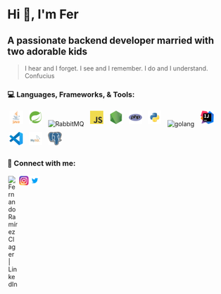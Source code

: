 # Hi 👋, I'm Fer
## A passionate backend developer married with two adorable kids
> I hear and I forget. I see and I remember. I do and I understand.
> Confucius

### 💻 Languages, Frameworks, & Tools:

<p float="left">

<img style="padding:5px;" alt="Java" width="30px" src="https://raw.githubusercontent.com/github/explore/80688e429a7d4ef2fca1e82350fe8e3517d3494d/topics/java/java.png"/>
<img style="padding:5px;" alt="SpringBoot" width="30px" src="https://raw.githubusercontent.com/github/explore/80688e429a7d4ef2fca1e82350fe8e3517d3494d/topics/spring-boot/spring-boot.png"/>
<img style="padding:5px;" alt="RabbitMQ" width="30px" src="https://avatars.githubusercontent.com/u/96669"/>

<img style="padding:5px;" alt="Javascript" width="30px" src="https://raw.githubusercontent.com/github/explore/80688e429a7d4ef2fca1e82350fe8e3517d3494d/topics/javascript/javascript.png"/>
<img style="padding:5px;" alt="NodeJS" width="30px" src="https://raw.githubusercontent.com/github/explore/80688e429a7d4ef2fca1e82350fe8e3517d3494d/topics/nodejs/nodejs.png"/>
<img style="padding:5px;" alt="php" width="30px" src="https://raw.githubusercontent.com/github/explore/ccc16358ac4530c6a69b1b80c7223cd2744dea83/topics/php/php.png"/>
<img style="padding:5px;" alt="python" width="30px" src="https://raw.githubusercontent.com/github/explore/80688e429a7d4ef2fca1e82350fe8e3517d3494d/topics/python/python.png"/>
<img style="padding:5px;" alt="golang" width="30px" src="https://avatars.githubusercontent.com/u/4314092"/>

<img style="padding:5px;" alt="IntelliJ" width="30px" src="https://raw.githubusercontent.com/github/explore/caa262eeb858e81282d6f651d6eef1f8730b54ba/topics/intellij-idea/intellij-idea.png"/>
<img style="padding:5px;" alt="vscode" width="30px" src="https://raw.githubusercontent.com/github/explore/bbd48b997e8d0bef63f676eca4da5e1f76487b56/topics/visual-studio-code/visual-studio-code.png"/>

<img style="padding:5px;" alt="mysql" width="30px" src="https://raw.githubusercontent.com/github/explore/80688e429a7d4ef2fca1e82350fe8e3517d3494d/topics/mysql/mysql.png"/>
<img style="padding:5px;" alt="postgresql" width="30px" src="https://raw.githubusercontent.com/github/explore/80688e429a7d4ef2fca1e82350fe8e3517d3494d/topics/postgresql/postgresql.png"/>

</p>

### 🤝 Connect with me:

<a href="https://es.linkedin.com/in/fernandoramirezclager/en"><img align="left" style="padding:2px;" src="https://raw.githubusercontent.com/yushi1007/yushi1007/main/images/linkedin.svg" alt="Fernando Ramírez Clager | LinkedIn" width="21px"/></a>
<a href="https://www.instagram.com/ferclager/"><img align="left" style="padding:2px;" src="https://raw.githubusercontent.com/github/explore/06c46459e7947c8a25f72798af696d66e202ac39/topics/instagram/instagram.png" alt="FeR Clager | Instagram" width="21px"/></a>
<a href="https://twitter.com/ferclager"><img align="left" style="padding:2px;" src="https://raw.githubusercontent.com/github/explore/80688e429a7d4ef2fca1e82350fe8e3517d3494d/topics/twitter/twitter.png" width="21px" alt="FeR Clager | Twitter">
</br>
